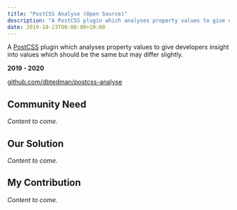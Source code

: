 ```yaml
---
title: "PostCSS Analyse (Open Source)"
description: "A PostCSS plugin which analyses property values to give developers insight into values which should be the same but may differ slightly."
date: 2019-10-23T00:00:00+10:00
---
```


A [PostCSS](https://postcss.org/) plugin which analyses property values to give developers insight into values which should be the same but may differ slightly.

**2019 - 2020**

[github.com/dbtedman/postcss-analyse](https://github.com/dbtedman/postcss-analyse)

## Community Need

_Content to come._

## Our Solution

_Content to come._

## My Contribution

_Content to come._
